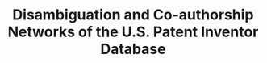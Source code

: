 ---
citation: 'Ronald Lai; Alexander D''Amour; Amy Yu; Ye Sun; Lee Fleming, 2011, "Disambiguation
  and Co-authorship Networks of the U.S. Patent Inventor Database (1975 - 2010)",
  https://doi.org/10.7910/DVN/5F1RRI, Harvard Dataverse, V5, UNF:5:RqsI3LsQEYLHkkg5jG/jRg==
  [fileUNF] '
code: https://github.com/funginstitute/downloads
cost: None
description: Name disambiguation of US inventors, 1975-2010
doi: https://doi.org/10.7910/DVN/5F1RRI
location: https://dataverse.harvard.edu/dataset.xhtml?persistentId=doi:10.7910/DVN/5F1RRI
record_creation_timestamp: 5/14/2022 14:41:04
shortname: co_authorship_disambiguation
tags:
- coauthor network, disambiguation, United States
terms_of_use: CC0 - "Public Domain Dedication"
title: Disambiguation and Co-authorship Networks of the U.S. Patent Inventor Database
uuid: a238826e-8135-4b6d-8b59-615fc9769f03
---